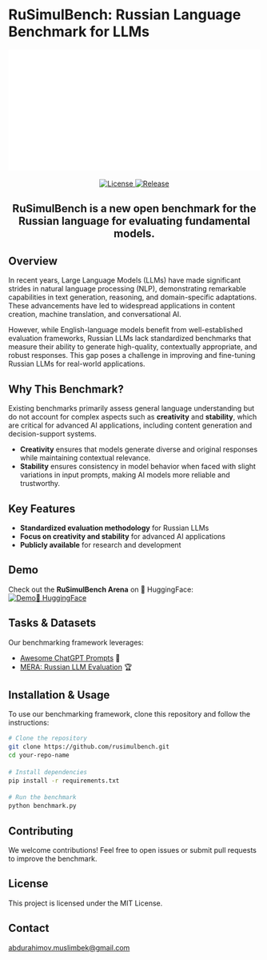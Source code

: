 # RuSimulBench: Russian Language Benchmark for LLMs

<p align="center">
  <picture>
    <img alt="RuSimulBench" src="pics/RuSimulBench-logo-white.png" style="max-width: 100%;">
  </picture>
</p>

<p align="center">
    <a href="https://opensource.org/licenses/MIT">
    <img alt="License" src="https://img.shields.io/badge/License-MIT-yellow.svg">
    </a>
    <a href="https://github.com/MrSimple07/RuSimulBench/">
    <img alt="Release" src="https://img.shields.io/badge/release-v1.1.0-blue">
    </a>

</p>

<h2 align="center">
    <p> RuSimulBench is a new open benchmark for the Russian language for evaluating fundamental models.
</p>
</h2>

## Overview
In recent years, Large Language Models (LLMs) have made significant strides in natural language processing (NLP), demonstrating remarkable capabilities in text generation, reasoning, and domain-specific adaptations. These advancements have led to widespread applications in content creation, machine translation, and conversational AI.

However, while English-language models benefit from well-established evaluation frameworks, Russian LLMs lack standardized benchmarks that measure their ability to generate high-quality, contextually appropriate, and robust responses. This gap poses a challenge in improving and fine-tuning Russian LLMs for real-world applications.

## Why This Benchmark?
Existing benchmarks primarily assess general language understanding but do not account for complex aspects such as **creativity** and **stability**, which are critical for advanced AI applications, including content generation and decision-support systems.

- **Creativity** ensures that models generate diverse and original responses while maintaining contextual relevance.
- **Stability** ensures consistency in model behavior when faced with slight variations in input prompts, making AI models more reliable and trustworthy.

## Key Features
- **Standardized evaluation methodology** for Russian LLMs
- **Focus on creativity and stability** for advanced AI applications
- **Publicly available** for research and development

## Demo
Check out the **RuSimulBench Arena** on 🤗 HuggingFace:
[![Demo🤗 HuggingFace](https://img.shields.io/badge/Demo-HuggingFace-blue)](https://huggingface.co/spaces/MrSimple01/RuSimulBench_arena)

## Tasks & Datasets
Our benchmarking framework leverages:
- [Awesome ChatGPT Prompts](https://github.com/f/awesome-chatgpt-prompts) 📝
- [MERA: Russian LLM Evaluation](https://github.com/ai-forever/MERA) 🏆

## Installation & Usage
To use our benchmarking framework, clone this repository and follow the instructions:
```bash
# Clone the repository
git clone https://github.com/rusimulbench.git
cd your-repo-name

# Install dependencies
pip install -r requirements.txt

# Run the benchmark
python benchmark.py
```

## Contributing
We welcome contributions! Feel free to open issues or submit pull requests to improve the benchmark.

## License
This project is licensed under the MIT License.

## Contact
abdurahimov.muslimbek@gmail.com
